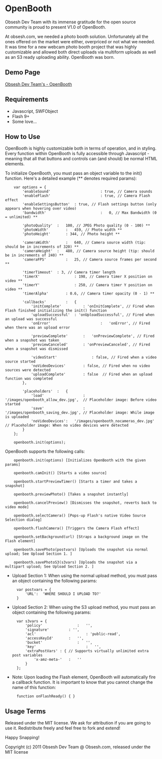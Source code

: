 OpenBooth
=========

Obsesh Dev Team with its immense gratitude for the open source community is proud to present V1.0 of OpenBooth.

At obsesh.com, we needed a photo booth solution. Unfortunately all the ones offered on the market were either, overpriced or not what we needed.
It was time for a new webcam photo booth project that was highly customizable and allowed both direct uploads via multiform uploads as well as an S3 ready uploading ability.   OpenBooth was born.

Demo Page
---------

[Obsesh Dev Team's - OpenBooth](http://www.obsesh.com/openbooth/openbooth.html)


Requirements
------------
* Javascript, SWFObject
* Flash 9+
* Some love...


How to Use
-----------
OpenBooth is highly customizable both in terms of operation, and in styling. Every function within OpenBooth is fully accessible through Javascript - meaning that all that buttons and controls can (and should) be normal HTML elements. 

To initialize OpenBooth, you must pass an object variable to the init() function. Here's a detailed example (** denotes required params):

		var options = {
			'enableSound'						: true, // Camera sounds
			'enableFlash'						: true, // Camera Flash effect
			'enableSettingsButton'	: true, // Flash settings button (only appears when hovering over video)
			'bandwidth'							:	0, // Max Bandwidth (0 = unlimited) **

			'photoQuality'	:	100, // JPEG Photo quality (0 - 100) **
			'photoWidth'		:	459, // Photo width **
			'photoHeight'		: 344, // Photo height **
	
			'cameraWidth'		:	640, // Camera source width (tip: should be in increments of 320) **
			'cameraHeight'	:	480, // Camera source height (tip: should be in increments of 240) **
			'cameraFPS'			:	25, // Camera source frames per second **
	
			'timerTimeout'	: 3, // Camera timer length
			'timerX'				: 198, // Camera timer X position on video **
			'timerY'				: 250, // Camera timer Y position on video **
			'timerAlpha'		: 0.6, // Camera timer opacity (0 - 1) **

			'callbacks'			:	{
				'initComplete'			: 'onInitComplete', // Fired when Flash finished initializing the init() function
				'uploadSuccessful'	: 'onUploadSuccessful', // Fired when an upload was successful
				'onError'						:	'onError', // Fired when there was an upload error

				'previewComplete'		:	'onPreviewComplete', // Fired when a snapshot was taken
				'previewCanceled'		: 'onPreviewCanceled', // Fired when a snapshot was dismissed

				'videoStart'				: false, // Fired when a video source started
				'noVideoDevices'		: false, // Fired when no video sources were detected
				'uploadComplete'		: false  // Fired when an upload function was completed
			},

			'placeholders'	:	{
				'load'					:	'/images/openbooth_allow_dev.jpg',  // Placeholder image: Before video started
				'save'					:	'/images/openbooth_saving_dev.jpg', // Placeholder image: While image is uploaded
				'noVideoDevices':	'/images/openbooth_nocameras_dev.jpg' // Placeholder image: When no video devices were detected
			}
		};
		
		openbooth.init(options);


OpenBooth supports the following calls:

		openbooth.init(options) [Initializes OpenBooth with the given params]
		
		openbooth.camInit() [Starts a video source]
		
		openbooth.startPreviewTimer() [Starts a timer and takes a snapshot]
		
		openbooth.previewPhoto() [Takes a snapshot instantly]
		
		openbooth.cancelPreview() [Dismisses the snapshot, reverts back to video mode]
		
		openbooth.selectCamera() [Pops-up Flash's native Video Source Selection dialog]
		
		openbooth.flashCamera() [Triggers the Camera Flash effect]
		
		openbooth.setBackground(url) [Straps a background image on the Flash element]
		
		openbooth.savePhoto(postvars) [Uploads the snapshot via normal upload; See Upload Section 1. ]
		
		openbooth.savePhotoS3(s3vars) [Uploads the snapshot via a multipart upload; See Upload Section 2. ]
		

* Upload Section 1: When using the normal upload method, you must pass an object containing the following params:

		var postvars = {
			'URL':	'WHERE SHOULD I UPLOAD TO?'
		}


* Upload Section 2: When using the S3 upload method, you must pass an object containing the following params:

		var s3vars = {
			'policy'				:	'',
			'signature'			: '',
			'acl'						: 'public-read',
			'accessKeyId'		:	'',
			'bucket'				:	'',
			'key'						:	'',
			'extraPostVars'	: { // Supports virtually unlimited extra post variables
				'x-amz-meta-'	:	''
			}
		};

* Note: Upon loading the Flash element, OpenBooth will automatically fire a callback function. It is important to know that you cannot change the name of this function:

		function onFlashReady() { }


Usage Terms
-----------
Released under the MIT license.  We ask for attribution if you are going to use it.  Redistribute freely and feel free to fork and extend!



Happy Snapping!


Copyright (c) 2011 Obsesh Dev Team @ Obsesh.com, released under the MIT license